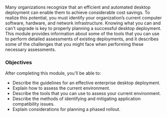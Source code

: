 Many organizations recognize that an efficient and automated desktop deployment can enable them to achieve considerable cost savings. To realize this potential, you must identify your organization’s current computer software, hardware, and network infrastructure. Knowing what you can and can't upgrade is key to properly planning a successful desktop deployment. This module provides information about some of the tools that you can use to perform detailed assessments of existing deployments, and it describes some of the challenges that you might face when performing these necessary assessments.

### Objectives

After completing this module, you'll be able to:

 -  Describe the guidelines for an effective enterprise desktop deployment.
 -  Explain how to assess the current environment.
 -  Describe the tools that you can use to assess your current environment.
 -  Describe the methods of identifying and mitigating application compatibility issues.
 -  Explain considerations for planning a phased rollout.